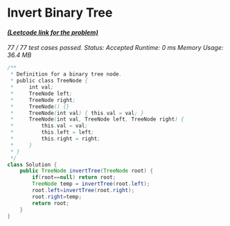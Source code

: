 # **Invert Binary Tree**

#### [_(Leetcode link for the problem)_](https://leetcode.com/problems/invert-binary-tree/)

_77 / 77 test cases passed.
Status: Accepted
Runtime: 0 ms
Memory Usage: 36.4 MB_

```java
/**
 * Definition for a binary tree node.
 * public class TreeNode {
 *     int val;
 *     TreeNode left;
 *     TreeNode right;
 *     TreeNode() {}
 *     TreeNode(int val) { this.val = val; }
 *     TreeNode(int val, TreeNode left, TreeNode right) {
 *         this.val = val;
 *         this.left = left;
 *         this.right = right;
 *     }
 * }
 */
class Solution {
    public TreeNode invertTree(TreeNode root) {
        if(root==null) return root;
        TreeNode temp = invertTree(root.left);
        root.left=invertTree(root.right);
        root.right=temp;
        return root;
    }
}
```
